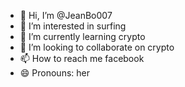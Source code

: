 - 👋 Hi, I’m @JeanBo007
- 👀 I’m interested in surfing
- 🌱 I’m currently learning crypto
- 💞️ I’m looking to collaborate on crypto
- 📫 How to reach me facebook
- 😄 Pronouns: her


<!---
JeanBo007/JeanBo007 is a ✨ special ✨ repository because its `README.md` (this file) appears on your GitHub profile.
You can click the Preview link to take a look at your changes.
--->
